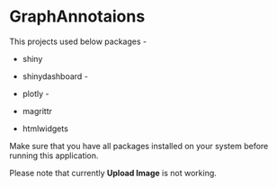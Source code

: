 # GraphAnnotaions

This projects used below packages -

-   shiny

-   shinydashboard -

-   plotly -

-   magrittr

-   htmlwidgets

Make sure that you have all packages installed on your system before running this application.

Please note that currently **Upload Image** is not working.
